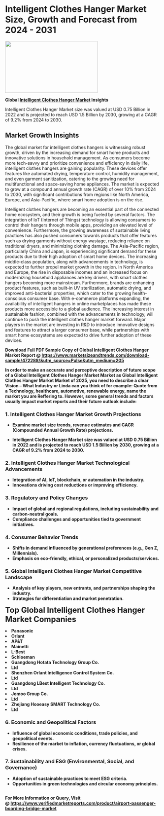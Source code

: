 <H1>Intelligent Clothes Hanger Market Size, Growth and Forecast from 2024 - 2031</H1><img class="aligncenter size-medium wp-image-584254" src="https://thirdeyenews.in/wp-content/uploads/2024/09/Global-Market-Research-300x168.jpeg" alt="" width="300" height="168" /><p><strong>Global&nbsp;<a href="https://www.marketsizeandtrends.com/download-sample/472288/&amp;utm_source=Pulse&amp;utm_medium=205">Intelligent Clothes Hanger Market</a> Insights</strong></p><p>Intelligent Clothes Hanger Market size was valued at USD 0.75 Billion in 2022 and is projected to reach USD 1.5 Billion by 2030, growing at a CAGR of 9.2% from 2024 to 2030.</p><p><h2>Market Growth Insights</h2> <p>The global market for intelligent clothes hangers is witnessing robust growth, driven by the increasing demand for smart home products and innovative solutions in household management. As consumers become more tech-savvy and prioritize convenience and efficiency in daily life, intelligent clothes hangers are gaining popularity. These devices offer features like automated drying, temperature control, humidity management, and even garment sanitization, catering to the growing need for multifunctional and space-saving home appliances. The market is expected to grow at a compound annual growth rate (CAGR) of over 10% from 2024 to 2030, with significant contributions from regions like North America, Europe, and Asia-Pacific, where smart home adoption is on the rise.</p> <p><strong></strong></p> <p>Intelligent clothes hangers are becoming an essential part of the connected home ecosystem, and their growth is being fueled by several factors. The integration of IoT (Internet of Things) technology is allowing consumers to control their hangers through mobile apps, providing an elevated level of convenience. Furthermore, the growing awareness of sustainable living practices has also pushed consumers towards products that offer features such as drying garments without energy wastage, reducing reliance on traditional dryers, and minimizing clothing damage. The Asia-Pacific region, particularly China and Japan, is experiencing significant demand for these products due to their high adoption of smart home devices. The increasing middle-class population, along with advancements in technology, is expected to further propel market growth in the region. In North America and Europe, the rise in disposable incomes and an increased focus on modernizing household appliances are key drivers, with smart clothes hangers becoming more mainstream. Furthermore, brands are enhancing product features, such as built-in UV sterilization, automatic drying, and improved anti-bacterial properties, which cater to the growing health-conscious consumer base. With e-commerce platforms expanding, the availability of intelligent hangers in online marketplaces has made these products more accessible to a global audience. The increasing interest in sustainable fashion, combined with the advancements in technology, will continue to push the intelligent clothes hanger market forward. Major players in the market are investing in R&D to introduce innovative designs and features to attract a larger consumer base, while partnerships with smart home ecosystems are expected to drive further adoption of these devices.</p> <p><strong></p><p><span class=""><strong>Download Full PDF Sample Copy of Global Intelligent Clothes Hanger Market Report</strong> @ <a href="https://www.marketsizeandtrends.com/download-sample/472288/&amp;utm_source=Pulse&amp;utm_medium=205" target="_blank">https://www.marketsizeandtrends.com/download-sample/472288/&amp;utm_source=Pulse&amp;utm_medium=205</a></span></p><p>In order to make an accurate and perceptive description of future scope of a Global&nbsp;Intelligent Clothes Hanger Market Market as Global&nbsp;Intelligent Clothes Hanger Market Market of 2025, you need to describe a clear Vision &ndash; What Industry or Linda can you think of for example: Quote from a Technology, healthcare, automotive, renewable energy, name the market you are Reffering to. However, some general trends and factors usually impact market reports and their future outlook include:</p><h3>1.&nbsp;<strong>Intelligent Clothes Hanger Market Growth Projections</strong></h3><ul><li>Examine market size trends, revenue estimates and CAGR (Compounded Annual Growth Rate) projections.</li><li><p>Intelligent Clothes Hanger Market size was valued at USD 0.75 Billion in 2022 and is projected to reach USD 1.5 Billion by 2030, growing at a CAGR of 9.2% from 2024 to 2030.</p></li></ul><h3>2.&nbsp;<strong>Intelligent Clothes Hanger Market Technological Advancements</strong></h3><ul><li>Integration of AI, IoT, blockchain, or automation in the industry.</li><li>Innovations driving cost reductions or improving efficiency.</li></ul><h3>3.&nbsp;<strong>Regulatory and Policy Changes</strong></h3><ul><li>Impact of global and regional regulations, including sustainability and carbon-neutral goals.</li><li>Compliance challenges and opportunities tied to government initiatives.</li></ul><h3>4.&nbsp;<strong>Consumer Behavior Trends</strong></h3><ul><li>Shifts in demand influenced by generational preferences (e.g., Gen Z, Millennials).</li><li>Emphasis on eco-friendly, ethical, or personalized products/services.</li></ul><h3>5.&nbsp;<strong>Global Intelligent Clothes Hanger Market Competitive Landscape</strong></h3><ul><li>Analysis of key players, new entrants, and partnerships shaping the industry.</li><li>Strategies for differentiation and market penetration.</li></ul><p data-pm-slice="1 1 []"><span style="color: inherit; font-family: inherit; font-size: 25px;">Top Global Intelligent Clothes Hanger Market Companies</span></p><div class="" data-test-id=""><p><li>Panasonic</li><li> Orlant</li><li> AP&T</li><li> Mainetti</li><li> L-Best</li><li> Schloeman</li><li> Guangdong Hotata Technology Group Co.</li><li>Ltd</li><li> Shenzhen Orlant Intelligence Control System Co.</li><li> Ltd</li><li> Guangdong LBest Intelligent Technology Co.</li><li> Ltd</li><li> Jomoo Group Co.</li><li> Ltd</li><li> Zhejiang Hooeasy SMART Technology Co.</li><li> Ltd</li></p></div><h3>6.&nbsp;<strong>Economic and Geopolitical Factors</strong></h3><ul><li>Influence of global economic conditions, trade policies, and geopolitical events.</li><li>Resilience of the market to inflation, currency fluctuations, or global crises.</li></ul><h3>7.&nbsp;<strong>Sustainability and ESG (Environmental, Social, and Governance)</strong></h3><ul><li>Adoption of sustainable practices to meet ESG criteria.</li><li>Opportunities in green technologies and circular economy principles.</li></ul><h2><strong style="font-size: 14px;">For More Information or Query, Visit @&nbsp;</strong><a style="background-color: #ffffff; font-size: 14px;" href="https://www.marketsizeandtrends.com/report/intelligent-clothes-hanger-market/" target="_blank">https://www.verifiedmarketreports.com/product/airport-passenger-boarding-bridge-market</a></h2>
